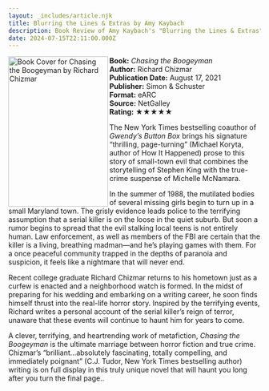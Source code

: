 ```yaml
---
layout: _includes/article.njk
title: Blurring the Lines & Extras by Amy Kaybach
description: Book Review of Amy Kaybach's "Blurring the Lines & Extras"
date: 2024-07-15T22:11:00.000Z
---
```

<section class="review__info">

<img loading="lazy" class="movie__poster" src="/static/images/book/chasingboogeyman.webp" alt="Book Cover for Chasing the Boogeyman by Richard Chizmar" width="199" height="300" align="left">

<strong>Book:</strong> <em>Chasing the Boogeyman</em><br>
<strong>Author:</strong> Richard Chizmar<br>
<strong>Publication Date:</strong> August 17, 2021<br>
<strong>Publisher:</strong> Simon &amp; Schuster<br>
<strong>Format:</strong> eARC<br>
<strong>Source:</strong> NetGalley<br>
<strong>Rating:</strong> &#9733;&#9733;&#9733;&#9733;&#9733;

<p class="review__description">The New York Times bestselling coauthor of <em>Gwendy’s Button Box</em> brings his signature “thrilling, page-turning” (Michael Koryta, author of How It Happened) prose to this story of small-town evil that combines the storytelling of Stephen King with the true-crime suspense of Michelle McNamara.</p>

<p>In the summer of 1988, the mutilated bodies of several missing girls begin to turn up in a small Maryland town. The grisly evidence leads police to the terrifying assumption that a serial killer is on the loose in the quiet suburb. But soon a rumor begins to spread that the evil stalking local teens is not entirely human. Law enforcement, as well as members of the FBI are certain that the killer is a living, breathing madman—and he’s playing games with them. For a once peaceful community trapped in the depths of paranoia and suspicion, it feels like a nightmare that will never end.</p>

<p>Recent college graduate Richard Chizmar returns to his hometown just as a curfew is enacted and a neighborhood watch is formed. In the midst of preparing for his wedding and embarking on a writing career, he soon finds himself thrust into the real-life horror story. Inspired by the terrifying events, Richard writes a personal account of the serial killer’s reign of terror, unaware that these events will continue to haunt him for years to come.</p>

<p>A clever, terrifying, and heartrending work of metafiction, <em>Chasing the Boogeyman</em> is the ultimate marriage between horror fiction and true crime. Chizmar’s “brilliant…absolutely fascinating, totally compelling, and immediately poignant” (C.J. Tudor, New York Times bestselling author) writing is on full display in this truly unique novel that will haunt you long after you turn the final page..</p>

</section>

